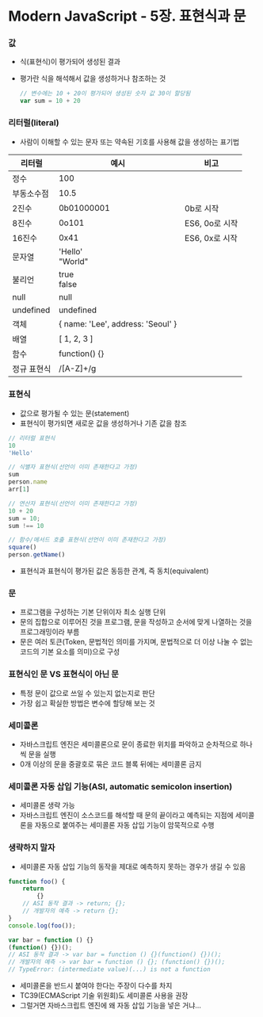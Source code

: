 # Modern JavaScript - 5장. 표현식과 문

### 값

- 식(표현식)이 평가되어 생성된 결과
- 평가란 식을 해석해서 값을 생성하거나 참조하는 것

	```javascript
	// 변수에는 10 + 20이 평가되어 생성된 숫자 값 30이 할당됨
	var sum = 10 + 20
	```

### 리터럴(literal)

- 사람이 이해할 수 있는 문자 또는 약속된 기호를 사용해 값을 생성하는 표기법

| 리터럴       | 예시                                | 비고          |
| --------- | --------------------------------- | ----------- |
| 정수        | 100                               |             |
| 부동소수점     | 10.5                              |             |
| 2진수       | 0b01000001                        | 0b로 시작      |
| 8진수       | 0o101                             | ES6, 0o로 시작 |
| 16진수      | 0x41                              | ES6, 0x로 시작 |
| 문자열       | 'Hello'<br>"World"                |             |
| 불리언       | true<br>false                     |             |
| null      | null                              |             |
| undefined | undefined                         |             |
| 객체        | { name: 'Lee', address: 'Seoul' } |             |
| 배열        | \[ 1, 2, 3 \]                     |             |
| 함수        | function() {}                     |             |
| 정규 표현식    | /\[A-Z\]+/g                       |             |

### 표현식

- 값으로 평가될 수 있는 문(statement)
- 표현식이 평가되면 새로운 값을 생성하거나 기존 값을 참조

```javascript
// 리터럴 표현식
10
'Hello'

// 식별자 표현식(선언이 이미 존재한다고 가정)
sum
person.name
arr[1]

// 연산자 표현식(선언이 이미 존재한다고 가정)
10 + 20
sum = 10;
sum !== 10

// 함수/메서드 호출 표현식(선언이 이미 존재한다고 가정)
square()
person.getName()
```

- 표현식과 표현식이 평가된 값은 동등한 관계, 즉 동치(equivalent)

### 문

- 프로그램을 구성하는 기본 단위이자 최소 실행 단위
- 문의 집합으로 이루어진 것을 프로그램, 문을 작성하고 순서에 맞게 나열하는 것을 프로그래밍이라 부름
- 문은 여러 토큰(Token, 문법적인 의미를 가지며, 문법적으로 더 이상 나눌 수 없는 코드의 기본 요소를 의미)으로 구성

### 표현식인 문 VS 표현식이 아닌 문

- 특정 문이 값으로 쓰일 수 있는지 없는지로 판단
- 가장 쉽고 확실한 방법은 변수에 할당해 보는 것

### 세미콜론

- 자바스크립트 엔진은 세미콜론으로 문이 종료한 위치를 파악하고 순차적으로 하나씩 문을 실행
- 0개 이상의 문을 중괄호로 묶은 코드 블록 뒤에는 세미콜론 금지

### 세미콜론 자동 삽입 기능(ASI, automatic semicolon insertion)

- 세미콜론 생략 가능
- 자바스크립트 엔진이 소스코드를 해석할 때 문의 끝이라고 예측되는 지점에 세미콜론을 자동으로 붙여주는 세미콜론 자동 삽입 기능이 암묵적으로 수행

### 생략하지 말자

- 세미콜론 자동 삽입 기능의 동작을 제대로 예측하지 못하는 경우가 생길 수 있음

```javascript
function foo() {
	return
		{}
	// ASI 동작 결과 -> return; {};
	// 개발자의 예측 -> return {};
}
console.log(foo());

var bar = function () {}
(function() {})();
// ASI 동작 결과 -> var bar = function () {}(function() {})();
// 개발자의 예측 -> var bar = function () {}; (function() {})();
// TypeError: (intermediate value)(...) is not a function
```

- 세미콜론을 반드시 붙여야 한다는 주장이 다수를 차지
- TC39(ECMAScript 기술 위원회)도 세미콜론 사용을 권장
- 그럴거면 자바스크립트 엔진에 왜 자동 삽입 기능을 넣은 거냐...